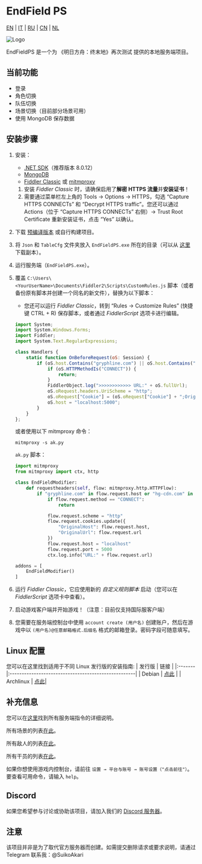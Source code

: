 # EndField PS
[EN](../README.md) | [IT](./README_it-IT.md) | [RU](./README_ru-RU.md) | [CN](./README_zh-CN.md) | [NL](./README_nl-NL.md)

![Logo](https://socialify.git.ci/SuikoAkari/EndFieldPS/image?custom_description=Private+server+for+EndField&amp;description=1&amp;font=Jost&amp;forks=1&amp;issues=1&amp;language=1&amp;logo=https%3A%2F%2Farknights.wiki.gg%2Fimages%2F3%2F31%2FArknights_Endfield_logo.png&amp;name=1&amp;pattern=Circuit+Board&amp;pulls=1&amp;stargazers=1&amp;theme=Dark)  

EndFieldPS 是一个为 《明日方舟：终末地》再次测试 提供的本地服务端项目。  

## 当前功能  

- 登录  
- 角色切换  
- 队伍切换  
- 场景切换（目前部分场景可用）  
- 使用 MongoDB 保存数据  

## 安装步骤  

1. 安装：
   * [.NET SDK](https://dotnet.microsoft.com/en-us/download)（推荐版本 8.0.12）
   * [MongoDB](https://www.mongodb.com/try/download/community) 
   * [Fiddler Classic](https://www.telerik.com/fiddler/fiddler-classic) 或 [mitmproxy](https://mitmproxy.org/)  

   1. 安装 *Fiddler Classic* 时，请确保启用了**解密 HTTPS 流量**并**安装证书**！  
   2. 需要通过菜单栏左上角的 Tools -> Options -> HTTPS，勾选 “Capture HTTPS CONNECTs” 和 “Decrypt HTTPS traffic”。您还可以通过 Actions（位于 “Capture HTTPS CONNECTs” 右侧）-> Trust Root Certificate 重新安装证书，点击 “Yes” 以确认。  

2. 下载 [预编译版本](https://github.com/SuikoAkari/EndFieldPS/releases/latest) 或自行构建项目。  
3. 将 `Json` 和 `TableCfg` 文件夹放入 `EndFieldPS.exe` 所在的目录（可以从 [这里](https://github.com/PotRooms/EndFieldData/tree/main) 下载副本）。  
4. 运行服务端（`EndFieldPS.exe`）。  
5. 覆盖 `C:\Users\<YourUserName>\Documents\Fiddler2\Scripts\CustomRules.js` 脚本（或者备份原有脚本并创建一个同名的新文件），替换为以下脚本：  
   - 您还可以运行 *Fiddler Classic*，转到 “Rules -> Customize Rules” (快捷键 CTRL + R) 保存脚本，或者通过 *FiddlerScript* 选项卡进行编辑。  

   ```javascript
   import System;
   import System.Windows.Forms;
   import Fiddler;
   import System.Text.RegularExpressions;

   class Handlers {
       static function OnBeforeRequest(oS: Session) {
           if (oS.host.Contains("gryphline.com") || oS.host.Contains("hg-cdn.com")) {
               if (oS.HTTPMethodIs("CONNECT")) {
                   return;
               }
               FiddlerObject.log(">>>>>>>>>>>> URL:" + oS.fullUrl);
               oS.oRequest.headers.UriScheme = "http";
               oS.oRequest["Cookie"] = (oS.oRequest["Cookie"] + ";OriginalHost=" + oS.host + ";OriginalUrl=" + oS.fullUrl);
               oS.host = "localhost:5000";
           }
       }
   };
   ```  

   或者使用以下 mitmproxy 命令：  

   ```shell
   mitmproxy -s ak.py
   ```  

   `ak.py` 脚本：  

   ```python
   import mitmproxy
   from mitmproxy import ctx, http

   class EndFieldModifier:
       def requestheaders(self, flow: mitmproxy.http.HTTPFlow):
           if "gryphline.com" in flow.request.host or "hg-cdn.com" in flow.request.host:
               if flow.request.method == "CONNECT":
                   return

               flow.request.scheme = "http"
               flow.request.cookies.update({
                   "OriginalHost": flow.request.host,
                   "OriginalUrl": flow.request.url
               })
               flow.request.host = "localhost"
               flow.request.port = 5000
               ctx.log.info("URL:" + flow.request.url)

   addons = [
       EndFieldModifier()
   ]
   ```  

6. 运行 *Fiddler Classic*，它应使用新的 *自定义规则脚本* 启动（您可以在 *FiddlerScript* 选项卡中查看）。  
7. 启动游戏客户端并开始游戏！（注意：目前仅支持国际服客户端）  
8. 您需要在服务端控制台中使用 `account create (用户名)` 创建账户，然后在游戏中以 `(用户名)@任意邮箱格式.后缀名` 格式的邮箱登录。密码字段可随意填写。  

## Linux 配置

您可以在这里找到适用于不同 Linux 发行版的安装指南:
| 发行版 | 链接                                                |
|:-------|:----------------------------------------------------|
| Debian | [点此](./Linux/RunOnLinuxServer_zh-CN.md#Debian-12) |
| Archlinux | [点此](./Linux/RunOnLinuxServer_zh-CN.md#ArchLinux)|

## 补充信息  

您可以在[这里](./CommandList/commands_zh-CN.md)找到所有服务端指令的详细说明。

所有场景的列表[在此](./LevelsTable.md)。  

所有敌人的列表[在此](./EnemiesTable.md)。

所有干员的列表[在此](./CharactersTable.md)。

如果你想使用游戏内控制台，请前往 `设置 → 平台与账号 → 账号设置（"点击前往"）`。要查看可用命令，请输入 `help`。  

## Discord  

如果您希望参与讨论或协助该项目，请加入我们的 [Discord 服务器](https://discord.gg/gPvqhfdMU6)。  

## 注意  

该项目并非是为了取代官方服务器而创建。如需提交删除请求或要求说明，请通过 Telegram 联系我：@SuikoAkari
